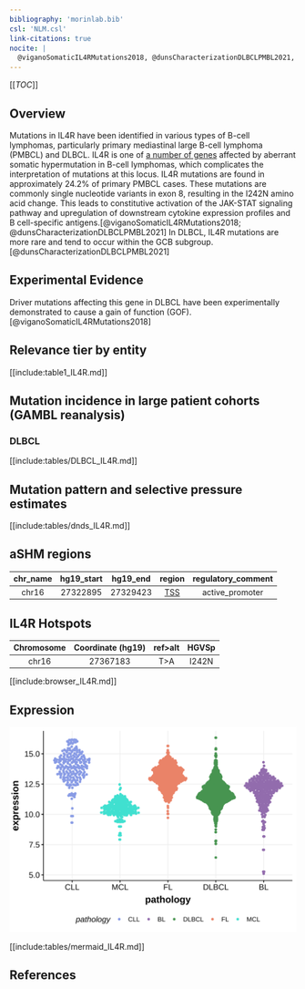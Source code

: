 ```yaml
---
bibliography: 'morinlab.bib'
csl: 'NLM.csl'
link-citations: true
nocite: |
  @viganoSomaticIL4RMutations2018, @dunsCharacterizationDLBCLPMBL2021, 
---
```

[[_TOC_]]

## Overview
Mutations in IL4R have been identified in various types of B-cell lymphomas, particularly primary mediastinal large B-cell lymphoma (PMBCL) and DLBCL. IL4R is one of [a number of genes](https://github.com/morinlab/LLMPP/wiki/ashm) affected by aberrant somatic hypermutation in B-cell lymphomas, which complicates the interpretation of mutations at this locus. IL4R mutations are found in approximately 24.2% of primary PMBCL cases. These mutations are commonly single nucleotide variants in exon 8, resulting in the I242N amino acid change. This leads to constitutive activation of the JAK-STAT signaling pathway and upregulation of downstream cytokine expression profiles and B cell-specific antigens.[@viganoSomaticIL4RMutations2018; @dunsCharacterizationDLBCLPMBL2021] In DLBCL, IL4R mutations are more rare and tend to occur within the GCB subgroup.[@dunsCharacterizationDLBCLPMBL2021]


## Experimental Evidence

Driver mutations affecting this gene in DLBCL have been experimentally demonstrated to cause a gain of function (GOF).[@viganoSomaticIL4RMutations2018]

## Relevance tier by entity

[[include:table1_IL4R.md]]

## Mutation incidence in large patient cohorts (GAMBL reanalysis)

### DLBCL
[[include:tables/DLBCL_IL4R.md]]

## Mutation pattern and selective pressure estimates

[[include:tables/dnds_IL4R.md]]

## aSHM regions

|chr_name|hg19_start|hg19_end|region                                                                                    |regulatory_comment|
|:--------:|:----------:|:--------:|:------------------------------------------------------------------------------------------:|:------------------:|
|chr16   |27322895  |27329423|[TSS](https://genome.ucsc.edu/s/rdmorin/GAMBL%20hg19?position=chr16%3A27322895%2D27329423)|active_promoter   |



## IL4R Hotspots

| Chromosome |Coordinate (hg19) | ref>alt | HGVSp | 
 | :---:| :---: | :--: | :---: |
| chr16 | 27367183 | T>A | I242N |

[[include:browser_IL4R.md]]

## Expression
![](images/gene_expression/IL4R_by_pathology.svg)
<!-- ORIGIN: viganoSomaticIL4RMutations2018b -->
<!-- DLBCL: dunsCharacterizationDLBCLPMBL2021b -->
<!-- PMBL: viganoSomaticIL4RMutations2018b -->

[[include:tables/mermaid_IL4R.md]]

## References

